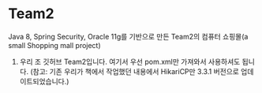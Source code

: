 # Team2
Java 8, Spring Security, Oracle 11g를 기반으로 만든 Team2의 컴퓨터 쇼핑몰(a small Shopping mall project)

1. 우리 조 깃허브 Team2입니다. 여기서 우선 pom.xml만 가져와서 사용하셔도 됩니다. (참고: 기존 우리가 책에서 작업했던 내용에서 HikariCP만 3.3.1 버전으로 업데이트되었습니다.)
